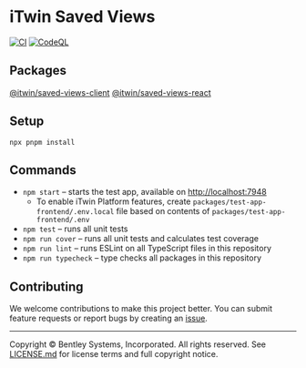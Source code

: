 # iTwin Saved Views

[![CI](https://github.com/iTwin/saved-views-react/actions/workflows/CI.yaml/badge.svg)](https://github.com/iTwin/saved-views-react/actions/workflows/CI.yaml) [![CodeQL](https://github.com/iTwin/saved-views-react/actions/workflows/codeql.yml/badge.svg)](https://github.com/iTwin/saved-views-react/actions/workflows/codeql.yml)

## Packages

[@itwin/saved-views-client](./packages/saved-views-client/)
[@itwin/saved-views-react](./packages/saved-views-react/)

## Setup

```shell
npx pnpm install
```

## Commands

* `npm start` – starts the test app, available on [http://localhost:7948](http://localhost:7948)
  * To enable iTwin Platform features, create `packages/test-app-frontend/.env.local` file based on contents of `packages/test-app-frontend/.env`
* `npm test` – runs all unit tests
* `npm run cover` – runs all unit tests and calculates test coverage
* `npm run lint` – runs ESLint on all TypeScript files in this repository
* `npm run typecheck` – type checks all packages in this repository

## Contributing

We welcome contributions to make this project better. You can submit feature requests or report bugs by creating an [issue](https://github.com/iTwin/saved-views/issues).

---

Copyright © Bentley Systems, Incorporated. All rights reserved. See [LICENSE.md](./LICENSE.md) for license terms and full copyright notice.
